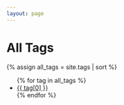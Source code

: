 ```yaml
---
layout: page
---
```


# All Tags

{% assign all_tags = site.tags | sort %}

<ul>
{% for tag in all_tags %}
  <li><a href="/t/{{ tag[0] | slugify }}/">{{ tag[0] }}</a></li>
{% endfor %}
</ul>
